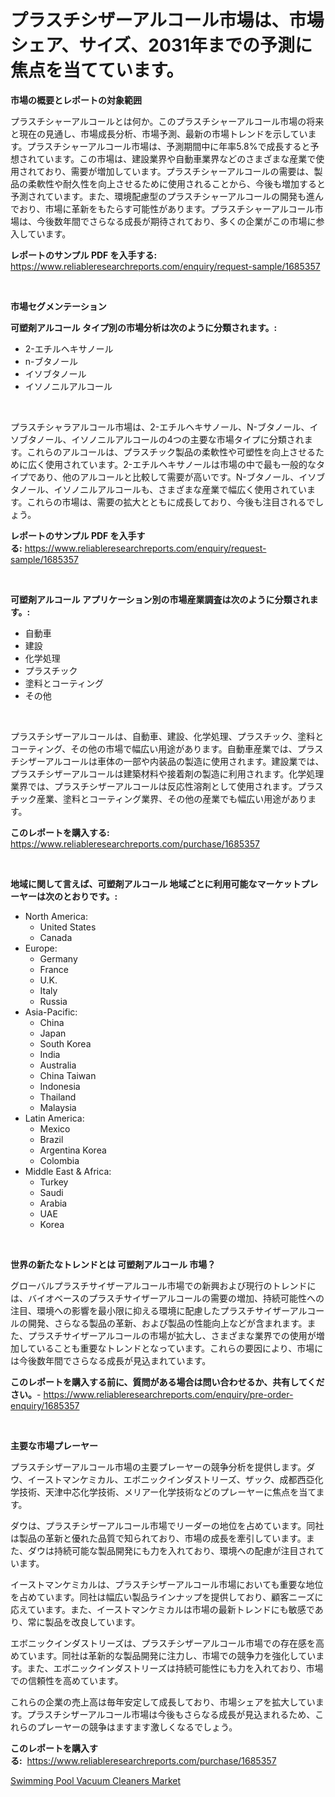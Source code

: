 <p><h1>プラスチシザーアルコール市場は、市場シェア、サイズ、2031年までの予測に焦点を当てています。</h1></p><p><strong>市場の概要とレポートの対象範囲</strong></p>
<p><p>プラスチシャーアルコールとは何か。このプラスチシャーアルコール市場の将来と現在の見通し、市場成長分析、市場予測、最新の市場トレンドを示しています。プラスチシャーアルコール市場は、予測期間中に年率5.8%で成長すると予想されています。この市場は、建設業界や自動車業界などのさまざまな産業で使用されており、需要が増加しています。プラスチシャーアルコールの需要は、製品の柔軟性や耐久性を向上させるために使用されることから、今後も増加すると予測されています。また、環境配慮型のプラスチシャーアルコールの開発も進んでおり、市場に革新をもたらす可能性があります。プラスチシャーアルコール市場は、今後数年間でさらなる成長が期待されており、多くの企業がこの市場に参入しています。</p></p>
<p><strong>レポートのサンプル PDF を入手する:</strong> <a href="https://www.reliableresearchreports.com/enquiry/request-sample/1685357">https://www.reliableresearchreports.com/enquiry/request-sample/1685357</a></p>
<p>&nbsp;</p>
<p><strong>市場セグメンテーション</strong></p>
<p><strong>可塑剤アルコール タイプ別の市場分析は次のように分類されます。:</strong></p>
<p><ul><li>2-エチルヘキサノール</li><li>n-ブタノール</li><li>イソブタノール</li><li>イソノニルアルコール</li></ul></p>
<p>&nbsp;</p>
<p><p>プラスチシャラアルコール市場は、2-エチルヘキサノール、N-ブタノール、イソブタノール、イソノニルアルコールの4つの主要な市場タイプに分類されます。これらのアルコールは、プラスチック製品の柔軟性や可塑性を向上させるために広く使用されています。2-エチルヘキサノールは市場の中で最も一般的なタイプであり、他のアルコールと比較して需要が高いです。N-ブタノール、イソブタノール、イソノニルアルコールも、さまざまな産業で幅広く使用されています。これらの市場は、需要の拡大とともに成長しており、今後も注目されるでしょう。</p></p>
<p><strong>レポートのサンプル PDF を入手する:</strong>&nbsp;<a href="https://www.reliableresearchreports.com/enquiry/request-sample/1685357">https://www.reliableresearchreports.com/enquiry/request-sample/1685357</a></p>
<p>&nbsp;</p>
<p><strong> 可塑剤アルコール アプリケーション別の市場産業調査は次のように分類されます。:</strong></p>
<p><ul><li>自動車</li><li>建設</li><li>化学処理</li><li>プラスチック</li><li>塗料とコーティング</li><li>その他</li></ul></p>
<p>&nbsp;</p>
<p><p>プラスチシザーアルコールは、自動車、建設、化学処理、プラスチック、塗料とコーティング、その他の市場で幅広い用途があります。自動車産業では、プラスチシザーアルコールは車体の一部や内装品の製造に使用されます。建設業では、プラスチシザーアルコールは建築材料や接着剤の製造に利用されます。化学処理業界では、プラスチシザーアルコールは反応性溶剤として使用されます。プラスチック産業、塗料とコーティング業界、その他の産業でも幅広い用途があります。</p></p>
<p><strong>このレポートを購入する:</strong>&nbsp; <a href="https://www.reliableresearchreports.com/purchase/1685357">https://www.reliableresearchreports.com/purchase/1685357</a></p>
<p>&nbsp;</p>
<p><strong>地域に関して言えば、可塑剤アルコール 地域ごとに利用可能なマーケットプレーヤーは次のとおりです。:</strong></p>
<p><ul>
    <li>
        North America:
        <ul>
            <li>United States</li>
            <li>Canada</li>
        </ul>
    </li>
    <li>
        Europe:
        <ul>
            <li>Germany</li>
            <li>France</li>
            <li>U.K.</li>
            <li>Italy</li>
            <li>Russia</li>
        </ul>
    </li>
    <li>
        Asia-Pacific:
        <ul>
            <li>China</li>
            <li>Japan</li>
            <li>South Korea</li>
            <li>India</li>
            <li>Australia</li>
            <li>China Taiwan</li>
            <li>Indonesia</li>
            <li>Thailand</li>
            <li>Malaysia</li>
        </ul>
    </li>
    <li>
        Latin America:
        <ul>
            <li>Mexico</li>
            <li>Brazil</li>
            <li>Argentina Korea</li>
            <li>Colombia</li>
        </ul>
    </li>
    <li>
        Middle East & Africa:
        <ul>
            <li>Turkey</li>
            <li>Saudi</li>
            <li>Arabia</li>
            <li>UAE</li>
            <li>Korea</li>
        </ul>
    </li>
    </ul></p>
<p>&nbsp;</p>
<p><strong>世界の新たなトレンドとは 可塑剤アルコール 市場？</strong></p>
<p><p>グローバルプラスチサイザーアルコール市場での新興および現行のトレンドには、バイオベースのプラスチサイザーアルコールの需要の増加、持続可能性への注目、環境への影響を最小限に抑える環境に配慮したプラスチサイザーアルコールの開発、さらなる製品の革新、および製品の性能向上などが含まれます。また、プラスチサイザーアルコールの市場が拡大し、さまざまな業界での使用が増加していることも重要なトレンドとなっています。これらの要因により、市場には今後数年間でさらなる成長が見込まれています。</p></p>
<p><strong>このレポートを購入する前に、質問がある場合は問い合わせるか、共有してください。</strong>- <a href="https://www.reliableresearchreports.com/enquiry/pre-order-enquiry/1685357">https://www.reliableresearchreports.com/enquiry/pre-order-enquiry/1685357</a></p>
<p>&nbsp;</p>
<p><strong>主要な市場プレーヤー</strong></p>
<p><p>プラスチシザーアルコール市場の主要プレーヤーの競争分析を提供します。ダウ、イーストマンケミカル、エボニックインダストリーズ、ザック、成都西亞化学技術、天津中芯化学技術、メリアー化学技術などのプレーヤーに焦点を当てます。</p><p>ダウは、プラスチシザーアルコール市場でリーダーの地位を占めています。同社は製品の革新と優れた品質で知られており、市場の成長を牽引しています。また、ダウは持続可能な製品開発にも力を入れており、環境への配慮が注目されています。</p><p>イーストマンケミカルは、プラスチシザーアルコール市場においても重要な地位を占めています。同社は幅広い製品ラインナップを提供しており、顧客ニーズに応えています。また、イーストマンケミカルは市場の最新トレンドにも敏感であり、常に製品を改良しています。</p><p>エボニックインダストリーズは、プラスチシザーアルコール市場での存在感を高めています。同社は革新的な製品開発に注力し、市場での競争力を強化しています。また、エボニックインダストリーズは持続可能性にも力を入れており、市場での信頼性を高めています。</p><p>これらの企業の売上高は毎年安定して成長しており、市場シェアを拡大しています。プラスチシザーアルコール市場は今後もさらなる成長が見込まれるため、これらのプレーヤーの競争はますます激しくなるでしょう。</p></p>
<p><strong>このレポートを購入する:</strong>&nbsp;&nbsp;<a href="https://www.reliableresearchreports.com/purchase/1685357">https://www.reliableresearchreports.com/purchase/1685357</a></p>
<p><p><a href="https://view.publitas.com/reportprime-1/swimming-pool-vacuum-cleaners-market-offer-valuable-insights-into-market-size-market-share-market-trends-and-projections-spanning-from-2024-to-2031/">Swimming Pool Vacuum Cleaners Market</a></p></p>